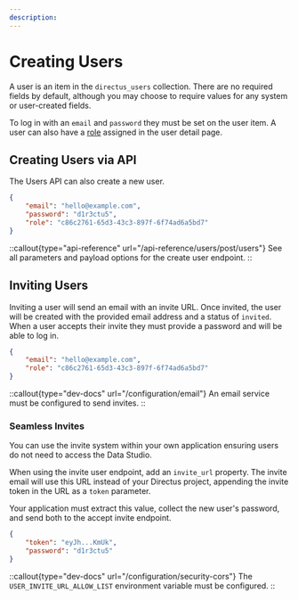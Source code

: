 ```yaml
---
description:
---
```


# Creating Users

A user is an item in the `directus_users` collection. There are no required fields by default, although you may choose to require values for any system or user-created fields.

<!-- TODO: IMAGE - user detail page -->

To log in with an `email` and `password` they must be set on the user item. A user can also have a [role](/auth/access-control) assigned in the user detail page.

## Creating Users via API

The Users API can also create a new user.

```json [POST /users]
{
	"email": "hello@example.com",
	"password": "d1r3ctu5",
	"role": "c86c2761-65d3-43c3-897f-6f74ad6a5bd7"
}
```

::callout{type="api-reference" url="/api-reference/users/post/users"}
See all parameters and payload options for the create user endpoint.
::

## Inviting Users

<!-- TODO: IMAGE - inviting users -->

Inviting a user will send an email with an invite URL. Once invited, the user will be created with the provided email address and a status of `invited`. When a user accepts their invite they must provide a password and will be able to log in.

```json [POST /users/invite]
{
	"email": "hello@example.com",
	"role": "c86c2761-65d3-43c3-897f-6f74ad6a5bd7"
}
```

::callout{type="dev-docs" url="/configuration/email"}
An email service must be configured to send invites.
::

### Seamless Invites

You can use the invite system within your own application ensuring users do not need to access the Data Studio.

When using the invite user endpoint, add an `invite_url` property. The invite email will use this URL instead of your Directus project, appending the invite token in the URL as a `token` parameter.

Your application must extract this value, collect the new user's password, and send both to the accept invite endpoint.

```json [POST /users/invite/accept]
{
	"token": "eyJh...KmUk",
	"password": "d1r3ctu5"
}
```

::callout{type="dev-docs" url="/configuration/security-cors"}
The `USER_INVITE_URL_ALLOW_LIST` environment variable must be configured.
::
